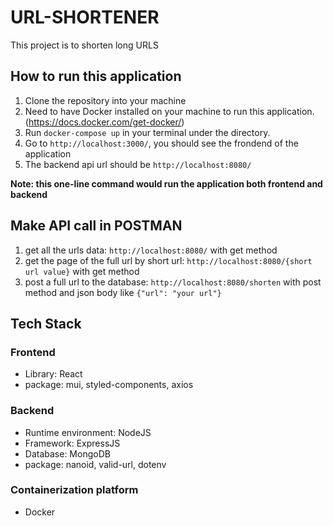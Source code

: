 # URL-SHORTENER

This project is to shorten long URLS

## How to run this application

1. Clone the repository into your machine
2. Need to have Docker installed on your machine to run this application. (https://docs.docker.com/get-docker/)
2. Run `docker-compose up` in your terminal under the directory.
3. Go to `http://localhost:3000/`, you should see the frondend of the application
4. The backend api url should be `http://localhost:8080/`

**Note: this one-line command would run the application both frontend and backend**

## Make API call in POSTMAN

1. get all the urls data: `http://localhost:8080/` with get method
2. get the page of the full url by short url: `http://localhost:8080/{short url value}` with get method
3. post a full url to the database: `http://localhost:8080/shorten` with post method and json body like `{"url": "your url"}`

## Tech Stack

### Frontend

* Library: React
* package: mui, styled-components, axios

### Backend

* Runtime environment: NodeJS
* Framework: ExpressJS
* Database: MongoDB
* package: nanoid, valid-url, dotenv

### Containerization platform

* Docker
